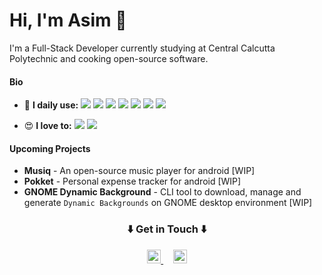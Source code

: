 # Hi, I'm Asim :wave:
I'm a Full-Stack Developer currently studying at Central Calcutta Polytechnic and cooking open-source software.

#### Bio
- 🤩️ **I daily use:** <img src = "https://img.shields.io/badge/-HTML5-E34F26?style=flat&logo=html5&logoColor=white"> <img src = "https://img.shields.io/badge/-CSS3-1572B6?style=flat&logo=css3&logoColor=white"> <img src="https://img.shields.io/badge/-JavaScript-eed718?style=flat&logo=javascript&logoColor=ffffff"> <img src="https://img.shields.io/badge/-React-000000?style=flat&logo=react&logoColor=00c8ff"> <img src="http://img.shields.io/badge/-Typescript-007ACC?style=flat&logo=typescript&logoColor=white"> 
<img src="http://img.shields.io/badge/-Go-007ACC?style=flat&logo=go&logoColor=white"> <img src="http://img.shields.io/badge/-Flutter-11698e?style=flat&logo=flutter&logoColor=a7c5eb">

- 😍️ **I love to:** <img src="https://img.shields.io/badge/-Watch%20Anime-1a508b?style=for-the-badge&logo=anime"> <img src="https://img.shields.io/badge/-Listen to music-black?style=for-the-badge&logo=music">


#### Upcoming Projects
- **Musiq** - An open-source music player for android [WIP]
- **Pokket** - Personal expense tracker for android [WIP]
- **GNOME Dynamic Background** - CLI tool to download, manage and generate `Dynamic Backgrounds`  on GNOME desktop environment [WIP]

<div align="center">
    <h3 align="center">⬇️ Get in Touch ⬇️</h3>
</div>

<p align="center">
    <a align="center" href="https://twitter.com/its_asim_bera">
  <img alt="Asim's Twitter" width="22px" src="https://cdn.jsdelivr.net/npm/simple-icons@v3/icons/twitter.svg" />
    </a>
&nbsp&nbsp&nbsp
<a align="center" href="https://asim.social/">
 <img alt="Asim's Personal Site" width="22px" src="https://cdn.jsdelivr.net/npm/simple-icons@3.2.0/icons/write-dot-as.svg" />

</a>
<br />
</p>
